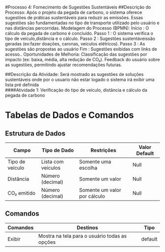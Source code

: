 
#Processo 4: Fornecimento de Sugestões Sustentáveis
##Descrição do Processo:
Após o projeto da pegada de carbono, o sistema oferece sugestões de práticas sustentáveis ​​para reduzir as emissões. Essas sugestões são fundamentadas no tipo de transporte utilizado pelo usuário e nas distâncias percorridas.
Modelagem do Processo (BPMN):
Início : O cálculo da pegada de carbono é concluído.
Passo 1 : O sistema verifica o tipo de veículo,distância e o cálculo.
Passo 2 : Sugestões sustentáveis ​​são geradas (ex:fazer doações, caronas, veículos elétricos).
Passo 3 : As sugestões são propostas ao usuário 
Fim : Sugestões exibidas com links de acesso..
Oportunidades de Melhoria:
Classificação das sugestões por impacto (ex: baixa, média, alta redução de CO₂).
Feedback do usuário sobre as sugestões, permitindo ajustar recomendações futuras.


##Descrição da Atividade:
Será mostrado as sugestões de soluções sustentáveis onde por o usuario não estar logado o sistema irá exibir uma lista pré definida   
####Atividade 1: Verificação do tipo de veículo, distância e cálculo da pegada de carbono

# Tabelas de Dados e Comandos

## Estrutura de Dados

| Campo          | Tipo de Dado        | Restrições                | Valor Default |
|----------------|---------------------|---------------------------|---------------|
| Tipo de veículo | Lista com veículos  | Somente uma escolha       | Null          |
| Distância      | Número (decimal)    | Somente um valor          | Null          |
| CO₂ emitido    | Número (decimal)    | Somente um valor por cálculo | Null       |

## Comandos

| Comandos | Destinos                                 | Tipo     |
|----------|-----------------------------------------|----------|
| Exibir   | Mostra na tela para o usuário todas as opções | default |
